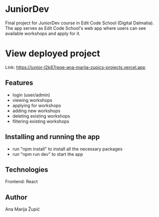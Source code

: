 # JuniorDev
Final project for JuniorDev course in Edit Code School (Digital Dalmatia).
The app serves as Edit Code School's web app where users can see available workshops and apply for it.
# View deployed project
Link: https://junior-l2k87reqe-ana-marija-zupics-projects.vercel.app
## Features
- login (user/admin)
- viewing workshops
- applying for workshops
- adding new workshops
- deleting existing workshops
- filtering existing workshops
## Installing and running the app
- run "npm install" to install all the necessary packages
- run "npm run dev" to start the app
## Technologies
Frontend: React
## Author 
Ana Marija Župić

